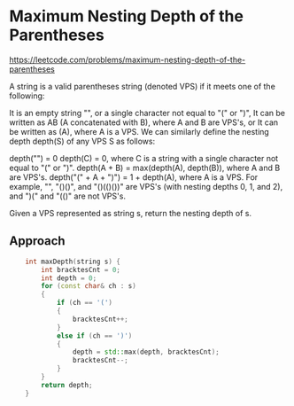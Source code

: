 # Maximum Nesting Depth of the Parentheses

https://leetcode.com/problems/maximum-nesting-depth-of-the-parentheses

A string is a valid parentheses string (denoted VPS) if it meets one of the following:

It is an empty string "", or a single character not equal to "(" or ")",
It can be written as AB (A concatenated with B), where A and B are VPS's, or
It can be written as (A), where A is a VPS.
We can similarly define the nesting depth depth(S) of any VPS S as follows:

depth("") = 0
depth(C) = 0, where C is a string with a single character not equal to "(" or ")".
depth(A + B) = max(depth(A), depth(B)), where A and B are VPS's.
depth("(" + A + ")") = 1 + depth(A), where A is a VPS.
For example, "", "()()", and "()(()())" are VPS's (with nesting depths 0, 1, and 2), and ")(" and "(()" are not VPS's.

Given a VPS represented as string s, return the nesting depth of s.


## Approach 

``` C++
    int maxDepth(string s) {
        int bracktesCnt = 0;
        int depth = 0;
        for (const char& ch : s)
        {
            if (ch == '(')
            {
                bracktesCnt++;
            }
            else if (ch == ')')
            {
                depth = std::max(depth, bracktesCnt);
                bracktesCnt--;
            }
        }
        return depth;
    }
```